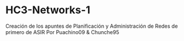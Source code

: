 # HC3-Networks-1 
Creación de los apuntes de Planificación y Administración de Redes de primero de ASIR
Por Puachino09 & Chunche95